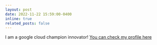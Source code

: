 ```yaml
---
layout: post
date: 2022-11-22 15:59:00-0400
inline: true
related_posts: false
---
```


I am a google cloud champion innovator! [You can check my profile here](https://developers.google.com/profile/u/ignacio-carlucho)
